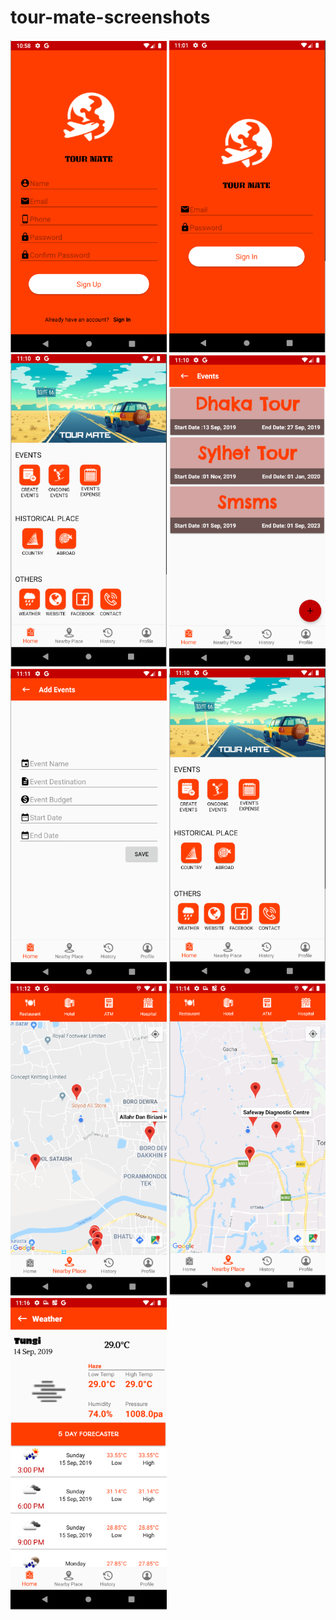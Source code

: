 # tour-mate-screenshots

<img src= "img-1.png" width = "250" height = "500"> <img src= "img-2.png" width = "250" height = "500">
<img src= "img-3.png" width = "250" height = "500"> <img src= "img-4.png" width = "250" height = "500">
<img src= "img-5.png" width = "250" height = "500"> <img src= "img-6.png" width = "250" height = "500">
<img src= "img-7.png" width = "250" height = "500"> <img src= "img-8.png" width = "250" height = "500">
<img src= "img-9.png" width = "250" height = "500"> 
